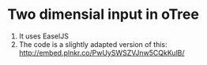 # Two dimensial input in oTree


1. It uses EaselJS
2. The code is a slightly adapted version of this: http://embed.plnkr.co/PwUySWSZVJnw5CQkKulB/
